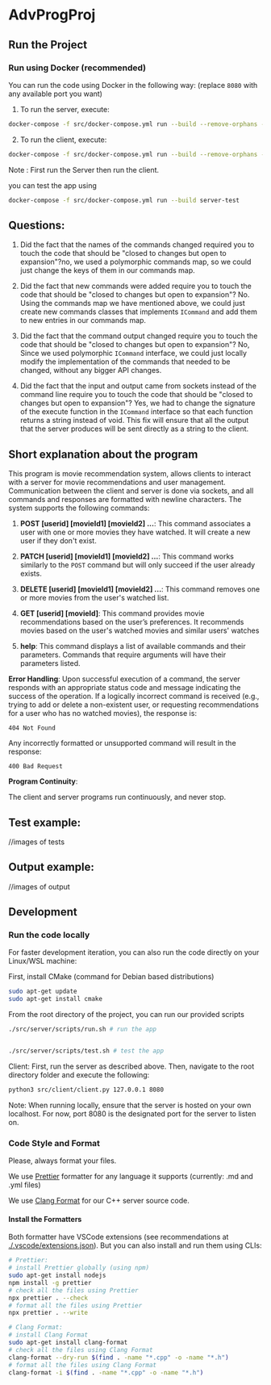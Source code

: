 # AdvProgProj

## Run the Project

### Run using Docker (recommended)

You can run the code using Docker in the following way:
(replace `8080` with any available port you want)

1. To run the server, execute:

```bash
docker-compose -f src/docker-compose.yml run --build --remove-orphans --service-ports --rm --name server-main server-main 8080
```

2. To run the client, execute:

```bash
docker-compose -f src/docker-compose.yml run --build --remove-orphans --service-ports client-main server-main 8080
```

Note : First run the Server then run the client.

you can test the app using

```bash
docker-compose -f src/docker-compose.yml run --build server-test
```

## Questions:

1. Did the fact that the names of the commands changed required you to touch the code that should be "closed
   to changes but open to expansion"?no, we used a polymorphic commands map, so we could just change the keys of them in our commands map.

2. Did the fact that new commands were added require you to touch the code that should be "closed
   to changes but open to expansion"? No. Using the commands map we have mentioned above, we could just create new commands classes that implements `ICommand` and add them to new entries in our commands map.

3. Did the fact that the command output changed require you to touch the code that should be "closed
   to changes but open to expansion"? No, Since we used polymorphic `ICommand` interface, we could just locally modify the implementation of the commands that needed to be changed, without any bigger API changes.

4. Did the fact that the input and output came from sockets instead of the command line require you to touch the code that should be "closed to changes but open to expansion"? Yes, we had to change the signature of the execute function in the `ICommand` interface so that each function returns a string instead of void. This fix will ensure that all the output that the server produces will be sent directly as a string to the client.

## Short explanation about the program

This program is movie recommendation system, allows clients to interact with a server for movie recommendations and user management. Communication between the client and server is done via sockets, and all commands and responses are formatted with newline characters. The system supports the following commands:

1. **POST [userid] [movieId1] [movieId2] ...**: This command associates a user with one or more movies they have watched. It will create a new user if they don't exist.

2. **PATCH [userid] [movieId1] [movieId2] ...**: This command works similarly to the `POST` command but will only succeed if the user already exists.

3. **DELETE [userid] [movieId1] [movieId2] ...**: This command removes one or more movies from the user's watched list.

4. **GET [userid] [movieId]**: This command provides movie recommendations based on the user’s preferences. It recommends movies based on the user's watched movies and similar users' watches

5. **help**: This command displays a list of available commands and their parameters. Commands that require arguments will have their parameters listed.

**Error Handling**:
Upon successful execution of a command, the server responds with an appropriate status code and message indicating the success of the operation. If a logically incorrect command is received (e.g., trying to add or delete a non-existent user, or requesting recommendations for a user who has no watched movies), the response is:

```
404 Not Found
```

Any incorrectly formatted or unsupported command will result in the response:

```
400 Bad Request
```

**Program Continuity**:

The client and server programs run continuously, and never stop.

## Test example:

//images of tests

## Output example:

//images of output

## Development

### Run the code locally

For faster development iteration, you can also run the code directly on your Linux/WSL machine:

First, install CMake (command for Debian based distributions)

```bash
sudo apt-get update
sudo apt-get install cmake
```

From the root directory of the project, you can run our provided scripts

```bash
./src/server/scripts/run.sh # run the app


./src/server/scripts/test.sh # test the app
```

Client: First, run the server as described above. Then, navigate to the root directory folder and execute the following:

```bash
python3 src/client/client.py 127.0.0.1 8080
```

Note: When running locally, ensure that the server is hosted on your own localhost. For now, port 8080 is the designated port for the server to listen on.

### Code Style and Format

Please, always format your files.

We use [Prettier](https://prettier.io/) formatter for any language it supports (currently: .md and .yml files)

We use [Clang Format](https://clang.llvm.org/docs/ClangFormat.html) for our C++ server source code.

#### Install the Formatters

Both formatter have VSCode extensions (see recommendations at [./.vscode/extensions.json](./.vscode/extensions.json)).
But you can also install and run them using CLIs:

```bash
# Prettier:
# install Prettier globally (using npm)
sudo apt-get install nodejs
npm install -g prettier
# check all the files using Prettier
npx prettier . --check
# format all the files using Prettier
npx prettier . --write

# Clang Format:
# install Clang Format
sudo apt-get install clang-format
# check all the files using Clang Format
clang-format --dry-run $(find . -name "*.cpp" -o -name "*.h")
# format all the files using Clang Format
clang-format -i $(find . -name "*.cpp" -o -name "*.h")
```
